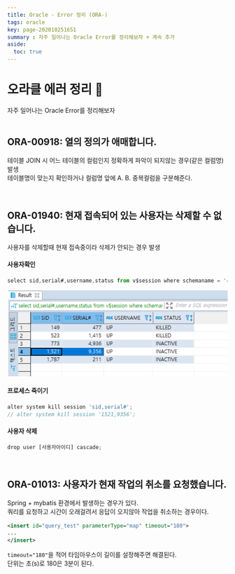 ```yaml
---
title: Oracle - Error 정리 (ORA-)
tags: oracle
key: page-202010251651
summary : 자주 일어나는 Oracle Error를 정리해보자 + 계속 추가
aside:
  toc: true
---
```

# 오라클 에러 정리 :no_entry_sign:
자주 일어나는 Oracle Error를 정리해보자
<br/>
<br/>

## ORA-00918: 열의 정의가 애매합니다.
테이블 JOIN 시 어느 테이블의 컬럼인지 정확하게 파악이 되지않는 경우(같은 컬럼명) 발생 <br/>
테이블명이 맞는지 확인하거나 컬럼명 앞에 A. B. 중복컬럼을 구분해준다.

<br/>

## ORA-01940: 현재 접속되어 있는 사용자는 삭제할 수 없습니다.
사용자를 삭제할때 현재 접속중이라 삭제가 안되는 경우 발생 <br/>

#### 사용자확인

```javascript
select sid,serial#,username,status from v$session where schemaname = '사용자아이디(대문자)';
```
![Image Alt 텍스트](/assets/images/oracleerror.png)

#### 프로세스 죽이기
```javascript
alter system kill session 'sid,serial#';
// alter system kill session '1521,9356';
```

#### 사용자 삭제
```javascript
drop user [사용자아이디] cascade;
```

<br/>

## ORA-01013: 사용자가 현재 작업의 취소를 요청했습니다.
Spring + mybatis 환경에서 발생하는 경우가 있다. <br/>
쿼리를 요청하고 시간이 오래걸려서 응답이 오지않아 작업을 취소하는 경우이다. <br/>

```xml
<insert id="query_test" parameterType="map" timeout="180">
...
</insert>
```

```timeout="180"```을 적어 타임아우스이 길이를 설정해주면 해결된다. <br/>
단위는 초(s)로 180은 3분이 된다. 


<br/><br/><br/><br/>
